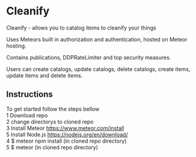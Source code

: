 # Cleanify
Cleanify - allows you to catalog items to cleanify your things  

Uses Meteors built in authorization and authentication, hosted on Meteor hosting.  

Contains publications, DDPRateLimiter and top security measures.  

Users can create catalogs, update catalogs, delete catalogs, create items, update items and delete items.  

## Instructions  
To get started follow the steps bellow  
1 Download repo  
2 change directorys to cloned repo  
3 Install Meteor https://www.meteor.com/install  
5 Install Node.js https://nodejs.org/en/download/  
4 $ meteor npm install (in cloned repo directory)  
5 $ meteor (in cloned repo directory)
